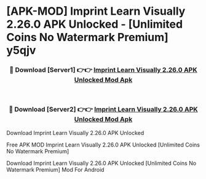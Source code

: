 # [APK-MOD] Imprint  Learn Visually 2.26.0 APK Unlocked - [Unlimited Coins No Watermark Premium] y5qjv



<div align="center">
<h3>🔴 Download [Server1] 👉👉 <a href="https://momento.my/?title=Imprint__Learn_Visually_2.26.0_APK_Unlocked">Imprint  Learn Visually 2.26.0 APK Unlocked Mod Apk</a></h3><br>

<h3>🔴 Download [Server2] 👉👉 <a href="https://momento.my/?title=Imprint__Learn_Visually_2.26.0_APK_Unlocked">Imprint  Learn Visually 2.26.0 APK Unlocked Mod Apk</a></h3>
</div>



Download Imprint  Learn Visually 2.26.0 APK Unlocked 

Free APK MOD Imprint  Learn Visually 2.26.0 APK Unlocked [Unlimited Coins No Watermark Premium]

Download Imprint  Learn Visually 2.26.0 APK Unlocked [Unlimited Coins No Watermark Premium] Mod For Android
